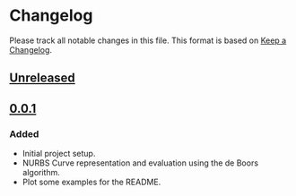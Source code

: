 # Changelog

Please track all notable changes in this file. This format is based on
[Keep a Changelog](https://keepachangelog.com/en/1.0.0).

## [Unreleased]

## [0.0.1]

### Added

- Initial project setup.
- NURBS Curve representation and evaluation using the de Boors algorithm.
- Plot some examples for the README.

[unreleased]: https://github.com/lancelet/capstan/compare/v0.0.1...HEAD
[0.0.1]: https://github.com/lancelet/capstan/releases/tag/v0.0.1
